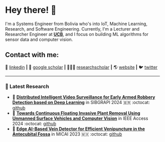 # Hey there! 👋 
 
I'm a Systems Engineer from Bolivia who's into IoT, Machine Learning, Research, and Software Engineering. 
Currently, I'm a Lecturer and Researcher Engineer at **[UCB](https://www.ucb.edu.bo/)**, and I focus on building ML algorithms for sensor data and computer vision.

## Contact with me: 

👔 [linkedin][linkedin] **|** 
📰 [google scholar][google scholar] **|** 
👨🏻‍🔬 [researchscholar][researchscholar] **|** 
🌎 [website][website] **|** 
🐦 [twitter][twitter]

---


### 📑 Latest Research
<!-- PAPER:START -->
- 📜 [**Distributed Intelligent Video Surveillance for Early Armed Robbery Detection based on Deep Learning**][TheftDetection] in SIBGRAPI 2024 🇧🇷 :octocat: [github][TheftDetection github]
- 📜 [**Towards Continuous Floating Invasive Plant Removal Using Unmanned Surface Vehicles and Computer Vision**][RecyclingRush] in IEEE Access 2024 :octocat: [github][RecyclingRush github]
- 📜 [**Edge AI-Based Vein Detector for Efficient Venipuncture in the Antecubital Fossa**][CUBITAL] in MICAI 2023 🇲🇽 :octocat: [github][CUBITAL github]


[google scholar]: https://scholar.google.com/citations?user=yI73dIcAAAAJ&hl=en
[linkedin]: https://www.linkedin.com/in/edwinsalcedo/
[researchscholar]: https://www.researchgate.net/profile/Edwin-Salcedo
[website]: https://edwinsalcedo.com/
[twitter]: https://twitter.com/EdwinTSalcedo
[CUBITAL]: https://arxiv.org/pdf/2310.18234.pdf
[CUBITAL github]: https://github.com/EdwinTSalcedo/CUBITAL
[RecyclingRush]: https://ieeexplore.ieee.org/document/10385136
[RecyclingRush github]: https://github.com/EdwinTSalcedo/RecyclingRush 
[TheftDetection]: https://arxiv.org/abs/2410.09731
[TheftDetection github]: https://github.com/Coding-Rod/crime_detection

